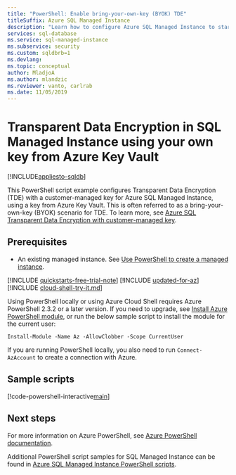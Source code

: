```yaml
---
title: "PowerShell: Enable bring-your-own-key (BYOK) TDE"
titleSuffix: Azure SQL Managed Instance
description: "Learn how to configure Azure SQL Managed Instance to start using bring-your-own-key (BYOK) Transparent Data Encryption (TDE) for encryption-at-rest using PowerShell."
services: sql-database
ms.service: sql-managed-instance
ms.subservice: security
ms.custom: sqldbrb=1
ms.devlang: 
ms.topic: conceptual
author: MladjoA
ms.author: mlandzic
ms.reviewer: vanto, carlrab
ms.date: 11/05/2019
---
```


# Transparent Data Encryption in SQL Managed Instance using your own key from Azure Key Vault

[!INCLUDE[appliesto-sqldb](../../includes/appliesto-sqlmi.md)]

This PowerShell script example configures Transparent Data Encryption (TDE) with a customer-managed key for Azure SQL Managed Instance, using a key from Azure Key Vault. This is often referred to as a bring-your-own-key (BYOK) scenario for TDE. To learn more, see [Azure SQL Transparent Data Encryption with customer-managed key](../../database/transparent-data-encryption-byok-overview.md).

## Prerequisites

- An existing managed instance. See [Use PowerShell to create a managed instance](create-configure-managed-instance-powershell.md).

[!INCLUDE [quickstarts-free-trial-note](../../../../includes/quickstarts-free-trial-note.md)]
[!INCLUDE [updated-for-az](../../../../includes/updated-for-az.md)]
[!INCLUDE [cloud-shell-try-it.md](../../../../includes/cloud-shell-try-it.md)]

Using PowerShell locally or using Azure Cloud Shell requires Azure PowerShell 2.3.2 or a later version. If you need to upgrade, see [Install Azure PowerShell module](/powershell/azure/install-az-ps), or run the below sample script to install the module for the current user:

`Install-Module -Name Az -AllowClobber -Scope CurrentUser`

If you are running PowerShell locally, you also need to run `Connect-AzAccount` to create a connection with Azure.

## Sample scripts

[!code-powershell-interactive[main](../../../../powershell_scripts/sql-database/transparent-data-encryption/setup-tde-byok-sqlmi.ps1 "Set up BYOK TDE for SQL Managed Instance")]

## Next steps

For more information on Azure PowerShell, see [Azure PowerShell documentation](/powershell/azure/overview).

Additional PowerShell script samples for SQL Managed Instance can be found in [Azure SQL Managed Instance PowerShell scripts](../../database/powershell-script-content-guide.md).

